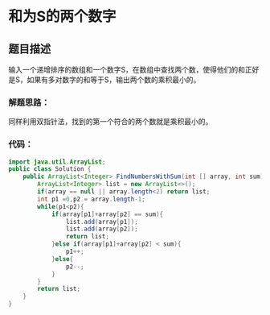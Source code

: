 # 和为S的两个数字

## 题目描述
输入一个递增排序的数组和一个数字S，在数组中查找两个数，使得他们的和正好是S，如果有多对数字的和等于S，输出两个数的乘积最小的。

### 解题思路：
同样利用双指针法，找到的第一个符合的两个数就是乘积最小的。


### 代码：


```java
import java.util.ArrayList;
public class Solution {
    public ArrayList<Integer> FindNumbersWithSum(int [] array, int sum) {
        ArrayList<Integer> list = new ArrayList<>();
        if(array == null || array.length<2) return list;
        int p1 =0,p2 = array.length-1;
        while(p1<p2){
            if(array[p1]+array[p2] == sum){
                list.add(array[p1]);
                list.add(array[p2]);
                return list;
            }else if(array[p1]+array[p2] < sum){
                p1++;
            }else{
                p2--;
            }
        }
        return list;
    }
}
```